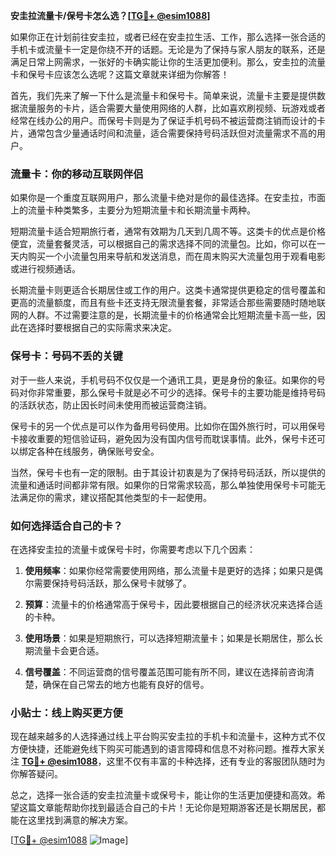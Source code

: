 **安圭拉流量卡/保号卡怎么选？[[TG💪+ @esim1088](https://t.me/s/esim1088)]**

如果你正在计划前往安圭拉，或者已经在安圭拉生活、工作，那么选择一张合适的手机卡或流量卡一定是你绕不开的话题。无论是为了保持与家人朋友的联系，还是满足日常上网需求，一张好的卡确实能让你的生活更加便利。那么，安圭拉的流量卡和保号卡应该怎么选呢？这篇文章就来详细为你解答！

首先，我们先来了解一下什么是流量卡和保号卡。简单来说，流量卡主要是提供数据流量服务的卡片，适合需要大量使用网络的人群，比如喜欢刷视频、玩游戏或者经常在线办公的用户。而保号卡则是为了保证手机号码不被运营商注销而设计的卡片，通常包含少量通话时间和流量，适合需要保持号码活跃但对流量需求不高的用户。

### 流量卡：你的移动互联网伴侣

如果你是一个重度互联网用户，那么流量卡绝对是你的最佳选择。在安圭拉，市面上的流量卡种类繁多，主要分为短期流量卡和长期流量卡两种。

短期流量卡适合短期旅行者，通常有效期为几天到几周不等。这类卡的优点是价格便宜，流量套餐灵活，可以根据自己的需求选择不同的流量包。比如，你可以在一天内购买一个小流量包用来导航和发送消息，而在周末购买大流量包用于观看电影或进行视频通话。

长期流量卡则更适合长期居住或工作的用户。这类卡通常提供更稳定的信号覆盖和更高的流量额度，而且有些卡还支持无限流量套餐，非常适合那些需要随时随地联网的人群。不过需要注意的是，长期流量卡的价格通常会比短期流量卡高一些，因此在选择时要根据自己的实际需求来决定。

### 保号卡：号码不丢的关键

对于一些人来说，手机号码不仅仅是一个通讯工具，更是身份的象征。如果你的号码对你非常重要，那么保号卡就是必不可少的选择。保号卡的主要功能是维持号码的活跃状态，防止因长时间未使用而被运营商注销。

保号卡的另一个优点是可以作为备用号码使用。比如你在国外旅行时，可以用保号卡接收重要的短信验证码，避免因为没有国内信号而耽误事情。此外，保号卡还可以绑定各种在线服务，确保账号安全。

当然，保号卡也有一定的限制。由于其设计初衷是为了保持号码活跃，所以提供的流量和通话时间都非常有限。如果你的日常需求较高，那么单独使用保号卡可能无法满足你的需求，建议搭配其他类型的卡一起使用。

### 如何选择适合自己的卡？

在选择安圭拉的流量卡或保号卡时，你需要考虑以下几个因素：

1. **使用频率**：如果你经常需要使用网络，那么流量卡是更好的选择；如果只是偶尔需要保持号码活跃，那么保号卡就够了。
   
2. **预算**：流量卡的价格通常高于保号卡，因此要根据自己的经济状况来选择合适的卡种。

3. **使用场景**：如果是短期旅行，可以选择短期流量卡；如果是长期居住，那么长期流量卡会更合适。

4. **信号覆盖**：不同运营商的信号覆盖范围可能有所不同，建议在选择前咨询清楚，确保在自己常去的地方也能有良好的信号。

### 小贴士：线上购买更方便

现在越来越多的人选择通过线上平台购买安圭拉的手机卡和流量卡，这种方式不仅方便快捷，还能避免线下购买可能遇到的语言障碍和信息不对称问题。推荐大家关注 **[TG💪+ @esim1088](https://t.me/s/esim1088)**，这里不仅有丰富的卡种选择，还有专业的客服团队随时为你解答疑问。

总之，选择一张合适的安圭拉流量卡或保号卡，能让你的生活更加便捷和高效。希望这篇文章能帮助你找到最适合自己的卡片！无论你是短期游客还是长期居民，都能在这里找到满意的解决方案。

[[TG💪+ @esim1088](https://t.me/s/esim1088) ![Image](https://i.postimg.cc/4NQfJmqS/Snipaste-2025-05-13-00-14-12.png)]